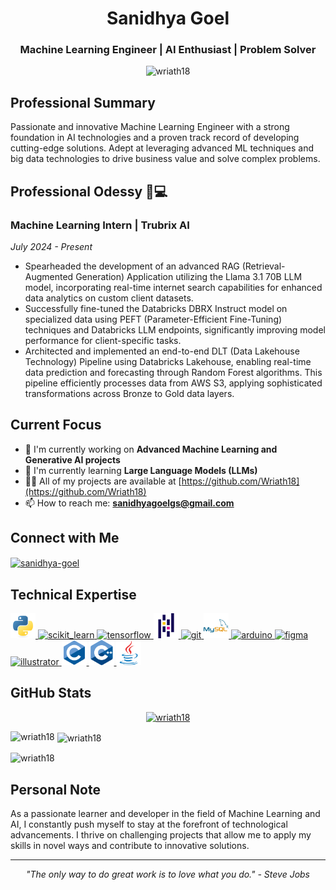 <h1 align="center">Sanidhya Goel</h1>

<h3 align="center">Machine Learning Engineer | AI Enthusiast | Problem Solver</h3>

<p align="center">
  <img src="https://komarev.com/ghpvc/?username=wriath18&label=Profile%20views&color=0e75b6&style=flat" alt="wriath18" />
</p>



## Professional Summary

Passionate and innovative Machine Learning Engineer with a strong foundation in AI technologies and a proven track record of developing cutting-edge solutions. Adept at leveraging advanced ML techniques and big data technologies to drive business value and solve complex problems.

## Professional Odessy 📙💻

### Machine Learning Intern | Trubrix AI
*July 2024 - Present*

- Spearheaded the development of an advanced RAG (Retrieval-Augmented Generation) Application utilizing the Llama 3.1 70B LLM model, incorporating real-time internet search capabilities for enhanced data analytics on custom client datasets.
- Successfully fine-tuned the Databricks DBRX Instruct model on specialized data using PEFT (Parameter-Efficient Fine-Tuning) techniques and Databricks LLM endpoints, significantly improving model performance for client-specific tasks.
- Architected and implemented an end-to-end DLT (Data Lakehouse Technology) Pipeline using Databricks Lakehouse, enabling real-time data prediction and forecasting through Random Forest algorithms. This pipeline efficiently processes data from AWS S3, applying sophisticated transformations across Bronze to Gold data layers.

## Current Focus

- 🔭 I'm currently working on **Advanced Machine Learning and Generative AI projects**
- 🌱 I'm currently learning **Large Language Models (LLMs)**
- 👨‍💻 All of my projects are available at [https://github.com/Wriath18](https://github.com/Wriath18)
- 📫 How to reach me: **sanidhyagoelgs@gmail.com**

## Connect with Me

<p align="left">
  <a href="https://linkedin.com/in/sanidhya-goel-2499991b1/" target="blank">
    <img align="center" src="https://raw.githubusercontent.com/rahuldkjain/github-profile-readme-generator/master/src/images/icons/Social/linked-in-alt.svg" alt="sanidhya-goel" height="30" width="40" />
  </a>
</p>

## Technical Expertise

<p align="left">
  <a href="https://www.python.org" target="_blank" rel="noreferrer">
    <img src="https://raw.githubusercontent.com/devicons/devicon/master/icons/python/python-original.svg" alt="python" width="40" height="40"/>
  </a>
  <a href="https://scikit-learn.org/" target="_blank" rel="noreferrer">
    <img src="https://upload.wikimedia.org/wikipedia/commons/0/05/Scikit_learn_logo_small.svg" alt="scikit_learn" width="40" height="40"/>
  </a>
  <a href="https://www.tensorflow.org" target="_blank" rel="noreferrer">
    <img src="https://www.vectorlogo.zone/logos/tensorflow/tensorflow-icon.svg" alt="tensorflow" width="40" height="40"/>
  </a>
  <a href="https://pandas.pydata.org/" target="_blank" rel="noreferrer">
    <img src="https://raw.githubusercontent.com/devicons/devicon/2ae2a900d2f041da66e950e4d48052658d850630/icons/pandas/pandas-original.svg" alt="pandas" width="40" height="40"/>
  </a>
  <a href="https://git-scm.com/" target="_blank" rel="noreferrer">
    <img src="https://www.vectorlogo.zone/logos/git-scm/git-scm-icon.svg" alt="git" width="40" height="40"/>
  </a>
  <a href="https://www.mysql.com/" target="_blank" rel="noreferrer">
    <img src="https://raw.githubusercontent.com/devicons/devicon/master/icons/mysql/mysql-original-wordmark.svg" alt="mysql" width="40" height="40"/>
  </a>
  <a href="https://www.arduino.cc/" target="_blank" rel="noreferrer">
    <img src="https://cdn.worldvectorlogo.com/logos/arduino-1.svg" alt="arduino" width="40" height="40"/>
  </a>
  <a href="https://www.figma.com/" target="_blank" rel="noreferrer">
    <img src="https://www.vectorlogo.zone/logos/figma/figma-icon.svg" alt="figma" width="40" height="40"/>
  </a>
  <a href="https://www.adobe.com/in/products/illustrator.html" target="_blank" rel="noreferrer">
    <img src="https://www.vectorlogo.zone/logos/adobe_illustrator/adobe_illustrator-icon.svg" alt="illustrator" width="40" height="40"/>
  </a>
  <a href="https://www.cprogramming.com/" target="_blank" rel="noreferrer">
    <img src="https://raw.githubusercontent.com/devicons/devicon/master/icons/c/c-original.svg" alt="c" width="40" height="40"/>
  </a>
  <a href="https://www.w3schools.com/cpp/" target="_blank" rel="noreferrer">
    <img src="https://raw.githubusercontent.com/devicons/devicon/master/icons/cplusplus/cplusplus-original.svg" alt="cplusplus" width="40" height="40"/>
  </a>
  <a href="https://www.java.com" target="_blank" rel="noreferrer">
    <img src="https://raw.githubusercontent.com/devicons/devicon/master/icons/java/java-original.svg" alt="java" width="40" height="40"/>
  </a>

</p>

## GitHub Stats
<p align="center">
  <a href="https://github.com/ryo-ma/github-profile-trophy">
    <img src="https://github-profile-trophy.vercel.app/?username=wriath18" alt="wriath18" />
  </a>
</p>
<p>
  <img align="left" src="https://github-readme-stats.vercel.app/api/top-langs?username=wriath18&show_icons=true&locale=en&layout=compact" alt="wriath18" />
</p>

<p>
  &nbsp;<img align="center" src="https://github-readme-stats.vercel.app/api?username=wriath18&show_icons=true&locale=en" alt="wriath18" />
</p>

<p>
  <img align="center" src="https://github-readme-streak-stats.herokuapp.com/?user=wriath18&" alt="wriath18" />
</p>

## Personal Note

As a passionate learner and developer in the field of Machine Learning and AI, I constantly push myself to stay at the forefront of technological advancements. I thrive on challenging projects that allow me to apply my skills in novel ways and contribute to innovative solutions.

---

<p align="center"><i>"The only way to do great work is to love what you do." - Steve Jobs</i></p>
